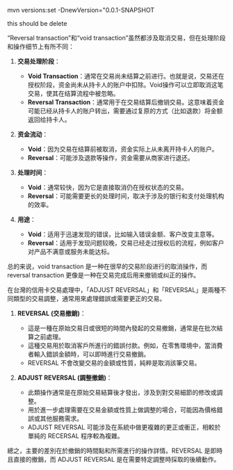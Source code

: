 mvn versions:set -DnewVersion="0.0.1-SNAPSHOT

this should be delete


“Reversal transaction”和“void transaction”虽然都涉及取消交易，但在处理阶段和操作细节上有所不同：

1. **交易处理阶段**：
    
    - **Void Transaction**：通常在交易尚未结算之前进行。也就是说，交易还在授权阶段，资金尚未从持卡人的账户中扣除。Void操作可以立即取消这笔交易，使其在结算流程中被忽略。
    - **Reversal Transaction**：通常用于在交易结算后撤销交易。这意味着资金可能已经从持卡人的账户转出，需要通过复原的方式（比如退款）将金额返回给持卡人。
2. **资金流动**：
    
    - **Void**：因为交易在结算前被取消，资金实际上从未离开持卡人的账户。
    - **Reversal**：可能涉及退款等操作，资金需要从商家进行退还。
3. **处理时间**：
    
    - **Void**：通常较快，因为它是直接取消仍在授权状态的交易。
    - **Reversal**：可能需要更长的处理时间，取决于涉及的银行和支付处理机构的效率。
4. **用途**：
    
    - **Void**：适用于迅速发现的错误，比如输入错误金额、客户改变主意等。
    - **Reversal**：适用于发现问题较晚，交易已经走过授权后的流程，例如客户对产品不满意或服务未能达标。

总的来说，void transaction 是一种在很早的交易阶段进行的取消操作，而 reversal transaction 更像是一种在交易完成后用来撤销或纠正的操作。


在台灣的信用卡交易處理中，「ADJUST REVERSAL」和「REVERSAL」是兩種不同類型的交易調整，通常用來處理錯誤或需要更正的交易。

1. **REVERSAL (交易撤銷)**：
    
    - 這是一種在原始交易日或很短的時間內發起的交易撤銷，通常是在批次結算之前處理。
    - 這種交易用於取消客戶所進行的錯誤付款。例如，在零售環境中，當消費者輸入錯誤金額時，可以即時進行交易撤銷。
    - REVERSAL 不會改變交易的金額或性質，純粹是取消該筆交易。
2. **ADJUST REVERSAL (調整撤銷)**：
    
    - 此類操作通常是在原始交易結算後才發出，涉及到對交易細節的修改或調整。
    - 用於進一步處理需要在交易金額或性質上做調整的場合，可能因為價格錯誤或其他服務需求。
    - ADJUST REVERSAL 可能涉及在系統中做更複雜的更正或衝正，相較於單純的 RECERSAL 程序較為複雜。

總之，主要的差別在於撤銷的時間點和所需進行的操作詳情。REVERSAL 是即時且直接的撤銷，而 ADJUST REVERSAL 是在需要特定調整時採取的後續動作。